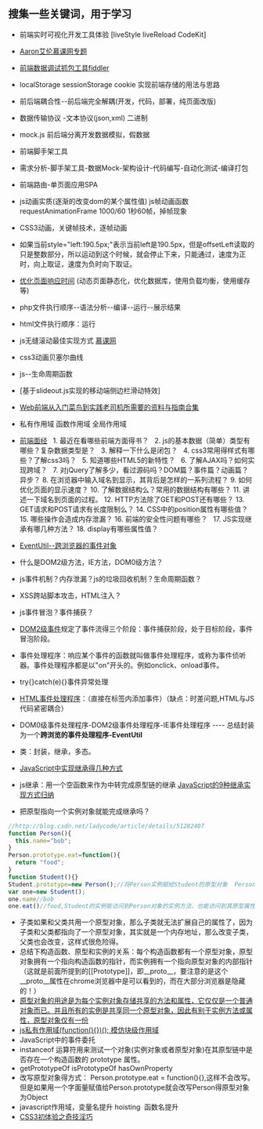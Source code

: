 ## 搜集一些关键词，用于学习
* 前端实时可视化开发工具体验 [liveStyle liveReload CodeKit]
* [Aaron艾伦慕课网专题](http://www.imooc.com/u/290139/courses?sort=publish)
* [前端数据调试抓包工具fiddler](http://www.imooc.com/video/388)
* localStorage sessionStorage cookie 实现前端存储的用法与思路
* 前后端耦合性--前后端完全解耦(开发，代码，部署，纯页面改版)
* 数据传输协议 -文本协议(json,xml)  二进制
* mock.js 前后端分离开发数据模拟，假数据
* 前端脚手架工具
* 需求分析-脚手架工具-数据Mock-架构设计-代码编写-自动化测试-编译打包
* 前端路由-单页面应用SPA
* js动画实质(逐渐的改变dom的某个属性值)  js帧动画函数 requestAnimationFrame 1000/60 1秒60帧，掉帧现象
* CSS3动画，关键帧技术，逐帧动画
* 如果当前style="left:190.5px;"表示当前left是190.5px，但是offsetLeft读取的只是整数部分，所以运动到这个时候，就会停止下来，只能通过，速度为正时，向上取证，速度为负时向下取证。
* [优化页面响应时间](http://www.imooc.com/video/6321)  (动态页面静态化，优化数据库，使用负载均衡，使用缓存等)
* php文件执行顺序--语法分析--编译--运行--展示结果
* html文件执行顺序：运行
* js无缝滚动最佳实现方式 [慕课网](http://www.imooc.com/video/179)
* css3动画贝塞尔曲线
* js--生命周期函数
* [基于slideout.js实现的移动端侧边栏滑动特效]
* [Web前端从入门菜鸟到实践老司机所需要的资料与指南合集](https://segmentfault.com/a/1190000007611188)
* 私有作用域 函数作用域 全局作用域 
* [前端面经](http://gold.xitu.io/entry/583d301d61ff4b007ed9998f)
   1. 最近在看哪些前端方面得书？
   2. js的基本数据（简单）类型有哪些？复杂数据类型是？
   3. 解释一下什么是闭包？
   4. css3常用得样式有哪些？了解css3吗？
   5. 知道哪些HTML5的新特性？
   6. 了解AJAX吗？如何实现跨域？
   7. 对jQuery了解多少，看过源码吗？DOM篇？事件篇？动画篇？异步？
   8. 在浏览器中输入域名到显示，其背后是怎样的一系列流程？
   9. 如何优化页面的显示速度？
   10. 了解数据结构么？常用的数据结构有哪些？
   11. 讲述一下域名到页面的过程。
   12. HTTP方法除了GET和POST还有哪些？
   13. GET请求和POST请求有长度限制么？
   14. CSS中的position属性有哪些值？
   15. 哪些操作会造成内存泄漏？
   16. 前端的安全性问题有哪些？
   17. JS实现继承有哪几种方法？
   18. display有哪些属性值？
   
* [EventUtil--跨浏览器的事件对象](http://www.cnblogs.com/hykun/p/EventUtil.html)
* 什么是DOM2级方法，IE方法，DOM0级方法？
* js事件机制？内存泄漏？js的垃圾回收机制？生命周期函数？
* XSS跨站脚本攻击，HTML注入？
* js事件冒泡？事件捕获？
* [DOM2级事件](http://blog.csdn.net/zhu1988renhui/article/details/7945025)规定了事件流得三个阶段：事件捕获阶段，处于目标阶段，事件冒泡阶段。
* 事件处理程序：响应某个事件的函数就叫做事件处理程序，或称为事件侦听器。事件处理程序都是以"on"开头的。例如onclick、onload事件。
* try{}catch(e){}事件异常处理
* [HTML事件处理程序](http://blog.csdn.net/zhu1988renhui/article/details/7945025)：（直接在标签内添加事件）（缺点：时差问题,HTML与JS代码紧密耦合）
* DOM0级事件处理程序-DOM2级事件处理程序-IE事件处理程序 ---- 总结封装为一个**跨浏览的事件处理程序-EventUtil**
* 类：封装，继承，多态。
* [JavaScript中实现继承得几种方式](http://lib.csdn.net/snippet/18/47126)
* js继承：用一个空函数来作为中转完成原型链的继承 [JavaScript的9种继承实现方式归纳](http://www.jb51.net/article/66266.htm)
* 把原型指向一个实例对象就能完成继承吗？
```js
//http://blog.csdn.net/ladycode/article/details/51282407
function Person(){  
  this.name="bob";    
}  
Person.prototype.eat=function(){  
  return "food";  
}  
function Student(){}  
Student.prototype=new Person();//将Person实例赋给Student的原型对象  Person的实例对象拥有一个指向它得原型对象得指针 [[prototype]]，在chrome中是可见得，`__proto__`，但在大多数浏览器中是不可见得。这个指针也指向了一个内存地址，把拥有这个指针得实例对象赋值给子类得原型对象后，自然子类得原型对象也获取了这个`__proto__`指针，指向了父类得原型对象。
var one=new Student();  
one.name//bob  
one.eat()//food,Student的实例能访问到Person对象的实例方法，也能访问到其原型属性中的方法
```
* 子类如果和父类共用一个原型对象，那么子类就无法扩展自己的属性了，因为子类和父类都指向了一个原型对象，其实就是一个内存地址，那么改变子类，父类也会改变，这样式很危险得。
* 总结下构造函数、原型和实例的关系：每个构造函数都有一个原型对象，原型对象拥有一个指向构造函数的指针，而实例拥有一个指向原型对象的内部指针（这就是前面所提到的[[Prototype]]，即__proto__，要注意的是这个__proto__属性在chrome浏览器中是可以看到的，而在大部分浏览器是隐藏的！）
* [原型对象的用途是为每个实例对象存储共享的方法和属性，它仅仅是一个普通对象而已。并且所有的实例是共享同一个原型对象，因此有别于实例方法或属性，原型对象仅有一份](http://www.2cto.com/kf/201506/407981.html)
* [js私有作用域(function(){})(); 模仿块级作用域](http://blog.csdn.net/u013474104/article/details/44197513)
* JavaScript中的事件委托
* instanceof 运算符用来测试一个对象(实例对象或者原型对象)在其原型链中是否存在一个构造函数的 prototype 属性。
* getPrototypeOf  isPrototypeOf hasOwnProperty
* 改写原型对象得方式： Person.prototype.eat = function(){},这样不会改写。但是如果用一个字面量赋值给Person.prototype就会改写Person得原型对象为Object
* javascript作用域，变量名提升 hoisting  函数名提升
* [CSS3初体验之奇技淫巧](http://gold.xitu.io/post/583e97c961ff4b006b662f5e?utm_source=gold_browser_extension)











































































































